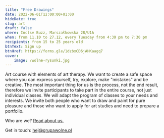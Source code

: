 ```yaml
---
title: "Free Drawings"
date: 2022-06-01T12:00:00+01:00
hideDate: true
slug: art
draft: false
where: Inclsv Buzz, Marszałkowska 28/U1A
when: from 11.10 to 27.12, every Tuesday from 4:30 pm to 7:30 pm
recipients: from 15 to 25 years old
btnText: Sign up
btnHref: https://forms.gle/1dzbxCD6jAHKaagq7
cover:
    image: /wolne-rysunki.jpg
---
```


Art course with elements of art therapy. We want to create a safe space where you can express yourself, try, explore, make "mistakes" and be creative. The most important thing for us is the process, not the end result, therefore we invite participants to take part in the entire course, not just individual classes. We will adapt the program of classes to your needs and interests. We invite both people who want to draw and paint for pure pleasure and those who want to apply for art studies and need to prepare a portfolio.
 
Who are we? [Read about us.](/en/about)

Get in touch: hej@grupawolne.pl


